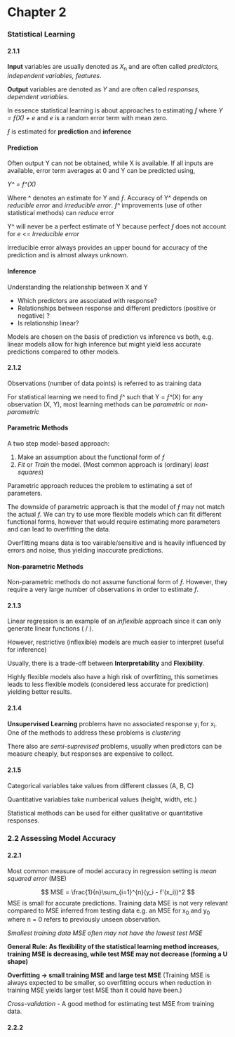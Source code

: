 # Chapter 2

### Statistical Learning

#### 2.1.1

**Input** variables are usually denoted as *X*<sub>n</sub> and are often called *predictors, independent variables, features*. 

**Output** variables are denoted as *Y* and are often called *responses, dependent variables*.

In essence statistical learning is about approaches to estimating  *ƒ* where *Y = ƒ(X) + e* and *e* is a random error term with mean zero.

*ƒ* is estimated for **prediction** and **inference**

#### Prediction

Often output Y can not be obtained, while X is available. If all inputs are available, error term averages at 0 and Y can be predicted using,

 *Y^ = ƒ^(X)* 

Where ^ denotes an estimate for Y and *ƒ*.
Accuracy of Y^ depends on *reducible error* and *irreducible error*.
*ƒ^* improvements (use of other statistical methods) can *reduce* error

Y^ will never be a perfect estimate of Y because perfect *ƒ* does not account for *e* <= *Irreducible error* 

Irreducible error always provides an upper bound for accuracy of the prediction and is almost always unknown.

#### Inference

Understanding the relationship between X and Y

- Which predictors are associated with response?
- Relationships between response and different predictors (positive or negative) ?
- Is relationship linear?



Models are chosen on the basis of prediction vs inference vs both, e.g. linear models allow for high inference but might yield less accurate predictions compared to other models.

#### 2.1.2

Observations (number of data points) is referred to as training data

For statistical learning we need to find *ƒ^* such that Y = *ƒ^*(X) for any observation (X, Y), most learning methods can be *parametric* or *non-parametric*

#### Parametric Methods

A two step model-based approach:

1. Make an assumption about the functional form of *ƒ*
2. *Fit* or *Train* the model. (Most common approach is (ordinary) *least squares*)

Parametric approach reduces the problem to estimating a set of parameters.

The downside of parametric approach is that the model of *ƒ* may not match the actual *ƒ*. We can try to use more flexible models which can fit different functional forms, however that would require estimating more parameters and can lead to overfitting the data. 

Overfitting means data is too vairable/sensitive and is heavily influenced by errors and noise, thus yielding inaccurate predictions.

#### Non-parametric Methods

Non-parametric methods do not assume functional form of *ƒ*. However, they require a very large number of observations in order to estimate *ƒ*.

#### 2.1.3

Linear regression is an example of an *inflexible* approach since it can only generate linear functions ( / ).

However, restrictive (inflexible) models are much easier to interpret (useful for inference)

Usually, there is a trade-off between **Interpretability** and **Flexibility**. 

Highly flexible models also have a high risk of overfitting, this sometimes leads to less flexible models (considered less accurate for prediction) yielding better results.

#### 2.1.4

**Unsupervised Learning** problems have no associated response y<sub>i</sub> for x<sub>i</sub>. One of the methods to address these problems is *clustering*

There also are *semi-suprevised* problems, usually when predictors can be measure cheaply, but responses are expensive to collect.

#### 2.1.5

Categorical variables take values from different classes (A, B, C)

Quantitative variables take numberical values (height, width, etc.)

Statistical methods can be used for either qualitative or quantitative responses.

### 2.2 Assessing Model Accuracy

#### 2.2.1

Most common measure of model accuracy in regression setting is *mean squared error* (MSE)

$$
MSE = \frac{1}{n}\sum_{i=1}^{n}(y_i - f'(x_i))^2
$$
MSE is small for accurate predictions. Training data MSE is not very relevant compared to MSE inferred from testing data e.g. an MSE for x<sub>0</sub> and y<sub>0</sub> where n = 0 refers to previously unseen observation.

*Smallest training data MSE often may not have the lowest test MSE*

**General Rule: As flexibility of the statistical learning method increases, training MSE is decreasing, while test MSE may not decrease (forming a U shape)**

**Overfitting -> small training MSE and large test MSE** (Training MSE is always expected to be smaller, so overfitting occurs when reduction in training MSE yields larger test MSE than it could have been.)

*Cross-validation* - A good method for estimating test MSE from training data.

#### 2.2.2